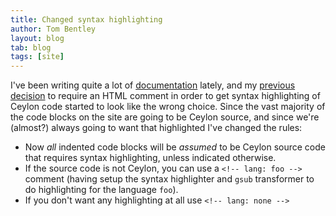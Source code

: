 ```yaml
---
title: Changed syntax highlighting
author: Tom Bentley
layout: blog
tab: blog
tags: [site]
---
```


I've been writing quite a lot of [documentation](/documentation/reference) 
lately, and my [previous decision](/blog/2011/09/26/site-improvements) to require an HTML
comment in order to get syntax highlighting of Ceylon code started to look 
like the wrong choice. 
Since the vast majority of the code blocks on the site are going 
to be Ceylon source, and since we're (almost?) always going to want that
highlighted I've changed the rules:

* Now *all* indented code blocks will be *assumed* to be Ceylon source code
  that requires syntax highlighting, unless indicated otherwise.
* If the source code is not Ceylon, you can use a `<!-- lang: foo -->`
  comment (having setup the syntax highlighter and `gsub` transformer
  to do highlighting for the language `foo`).
* If you don't want any highlighting at all use `<!-- lang: none -->`

